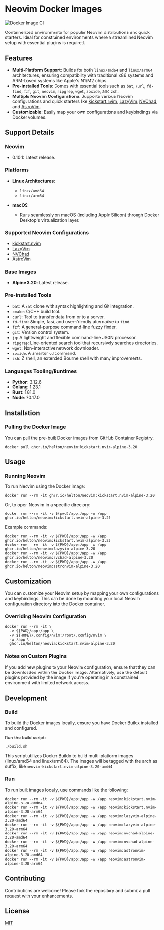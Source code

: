 # Neovim Docker Images

![Docker Image CI](https://github.com/helton/neovim/actions/workflows/build.yml/badge.svg)

Containerized environments for popular Neovim distributions and quick starters. Ideal for constrained environments where a streamlined Neovim setup with essential plugins is required.

## Features

- **Multi-Platform Support**: Builds for both `linux/amd64` and `linux/arm64` architectures, ensuring compatibility with traditional x86 systems and ARM-based systems like Apple's M1/M2 chips.
- **Pre-installed Tools**: Comes with essential tools such as `bat`, `curl`, `fd-find`, `fzf`, `git`, `neovim`, `ripgrep`, `wget`, `zoxide`, and `zsh`.
- **Multiple Neovim Configurations**: Supports various Neovim configurations and quick starters like [kickstart.nvim](https://github.com/nvim-lua/kickstart.nvim), [LazyVim](https://github.com/LazyVim/LazyVim), [NVChad](https://github.com/NvChad/NVChad), and [AstroVim](https://github.com/AstroNvim/AstroNvim).
- **Customizable**: Easily map your own configurations and keybindings via Docker volumes.

## Support Details

### Neovim

- 0.10.1: Latest release.

### Platforms

- **Linux Architectures**:
  - `linux/amd64`
  - `linux/arm64`

- **macOS**:
  - Runs seamlessly on macOS (including Apple Silicon) through Docker Desktop's virtualization layer.

### Supported Neovim Configurations

- [kickstart.nvim](https://github.com/nvim-lua/kickstart.nvim)
- [LazyVim](https://github.com/LazyVim/LazyVim)
- [NVChad](https://github.com/NvChad/NVChad)
- [AstroVim](https://github.com/AstroNvim/AstroNvim)

### Base Images

- **Alpine 3.20**: Latest release.

### Pre-installed Tools

- `bat`: A `cat` clone with syntax highlighting and Git integration.
- `cmake`: C/C++ build tool.
- `curl`: Tool to transfer data from or to a server.
- `fd-find`: Simple, fast, and user-friendly alternative to `find`.
- `fzf`: A general-purpose command-line fuzzy finder.
- `git`: Version control system.
- `jq`: A lightweight and flexible command-line JSON processor.
- `ripgrep`: Line-oriented search tool that recursively searches directories.
- `wget`: Non-interactive network downloader.
- `zoxide`: A smarter `cd` command.
- `zsh`: Z shell, an extended Bourne shell with many improvements.

### Languages Tooling/Runtimes

- **Python**: 3.12.6
- **Golang**: 1.23.1
- **Rust**: 1.81.0
- **Node**: 20.17.0

## Installation

### Pulling the Docker Image

You can pull the pre-built Docker images from GitHub Container Registry.

```shell
docker pull ghcr.io/helton/neovim:kickstart.nvim-alpine-3.20
```

## Usage

### Running Neovim

To run Neovim using the Docker image:

```shell
docker run --rm -it ghcr.io/helton/neovim:kickstart.nvim-alpine-3.20
```

Or, to open Neovim in a specific directory:

```shell
docker run --rm -it -v $(pwd)/app:/app -w /app ghcr.io/helton/neovim:kickstart.nvim-alpine-3.20
```

Example commands:

```shell
docker run --rm -it -v ${PWD}/app:/app -w /app ghcr.io/helton/neovim:kickstart.nvim-alpine-3.20
docker run --rm -it -v ${PWD}/app:/app -w /app ghcr.io/helton/neovim:lazyvim-alpine-3.20
docker run --rm -it -v ${PWD}/app:/app -w /app ghcr.io/helton/neovim:nvchad-alpine-3.20
docker run --rm -it -v ${PWD}/app:/app -w /app ghcr.io/helton/neovim:astronvim-alpine-3.20
```

## Customization

You can customize your Neovim setup by mapping your own configurations and keybindings. This can be done by mounting your local Neovim configuration directory into the Docker container.

### Overriding Neovim Configuration

```shell
docker run --rm -it \
  -v ${PWD}/app:/app \
  -v ${HOME}/.config/nvim:/root/.config/nvim \
  -w /app \
  ghcr.io/helton/neovim:kickstart.nvim-alpine-3.20
```

### Notes on Custom Plugins

If you add new plugins to your Neovim configuration, ensure that they can be downloaded within the Docker image. Alternatively, use the default plugins provided by the image if you're operating in a constrained environment with limited network access.

## Development

### Build

To build the Docker images locally, ensure you have Docker Buildx installed and configured.

Run the build script:

```shell
./build.sh
```

This script utilizes Docker Buildx to build multi-platform images (linux/amd64 and linux/arm64).
The images will be tagged with the arch as suffix, like `neovim-kickstart.nvim-alpine-3.20-amd64`

### Run

To run built images locally, use commands like the following:

```shell
docker run --rm -it -v ${PWD}/app:/app -w /app neovim:kickstart.nvim-alpine-3.20-amd64
docker run --rm -it -v ${PWD}/app:/app -w /app neovim:kickstart.nvim-alpine-3.20-arm64
docker run --rm -it -v ${PWD}/app:/app -w /app neovim:lazyvim-alpine-3.20-amd64
docker run --rm -it -v ${PWD}/app:/app -w /app neovim:lazyvim-alpine-3.20-arm64
docker run --rm -it -v ${PWD}/app:/app -w /app neovim:nvchad-alpine-3.20-amd64
docker run --rm -it -v ${PWD}/app:/app -w /app neovim:nvchad-alpine-3.20-arm64
docker run --rm -it -v ${PWD}/app:/app -w /app neovim:astronvim-alpine-3.20-amd64
docker run --rm -it -v ${PWD}/app:/app -w /app neovim:astronvim-alpine-3.20-arm64
```

## Contributing

Contributions are welcome! Please fork the repository and submit a pull request with your enhancements.

## License

[MIT](LICENSE)
